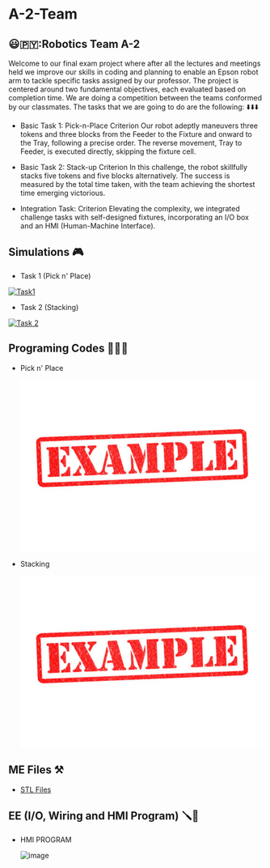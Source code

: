 # A-2-Team
## 😃🇵🇾:Robotics Team A-2
Welcome to our final exam project where after all the lectures and meetings held we improve our skills in coding and planning to enable an Epson robot arm to tackle specific tasks assigned by our professor. 
The project is centered around two fundamental objectives, each evaluated based on completion time. We are doing a competition between the teams conformed by our classmates. The tasks that we are going to do are the following: ⬇️⬇️⬇️

* Basic Task 1: Pick-n-Place Criterion
Our robot adeptly maneuvers three tokens and three blocks from the Feeder to the Fixture and onward to the Tray, following a precise order. The reverse movement, Tray to Feeder, is executed directly, skipping the fixture cell.

* Basic Task 2: Stack-up Criterion
In this challenge, the robot skillfully stacks five tokens and five blocks alternatively. The success is measured by the total time taken, with the team achieving the shortest time emerging victorious.

* Integration Task: Criterion
Elevating the complexity, we integrated challenge tasks with self-designed fixtures, incorporating an I/O box and an HMI (Human-Machine Interface).
## Simulations 🎮
* Task 1 (Pick n' Place)


 [![Task1](https://img.youtube.com/vi/sVbbRuXEqnc/0.jpg)](https://www.youtube.com/watch?v=sVbbRuXEqnc)


 
* Task 2 (Stacking)


 [![Task 2](https://img.youtube.com/vi/k44DTTMQ_2I/0.jpg)](https://www.youtube.com/watch?v=k44DTTMQ_2I)




## Programing Codes 👨🏻‍💻 
* Pick n' Place


  ![Example Image](https://github.com/Skylinexs/A-2-Team/blob/main/Example.jpg)


* Stacking

  ![Example Image](example.jpg)



## ME Files ⚒️
* [STL Files](https://github.com/Skylinexs/A-2-Team/tree/main/3D%20Files)
## EE (I/O, Wiring and HMI Program) 🪛🔌
* HMI PROGRAM

  ![image](https://github.com/Skylinexs/A-2-Team/assets/152862499/7e330766-06bc-427e-82fe-484514557a2d)

